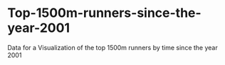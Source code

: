 # Top-1500m-runners-since-the-year-2001
Data for a Visualization of the top 1500m runners by time since the year 2001
